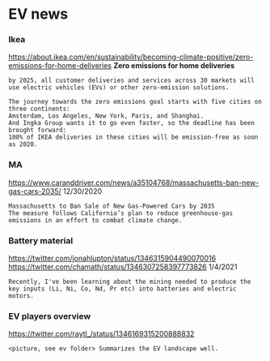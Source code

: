 # EV news


### Ikea
https://about.ikea.com/en/sustainability/becoming-climate-positive/zero-emissions-for-home-deliveries
**Zero emissions for home deliveries**
```
by 2025, all customer deliveries and services across 30 markets will use electric vehicles (EVs) or other zero-emission solutions.

The journey towards the zero emissions goal starts with five cities on three continents:
Amsterdam, Los Angeles, New York, Paris, and Shanghai.
And Ingka Group wants it to go even faster, so the deadline has been brought forward:
100% of IKEA deliveries in these cities will be emission-free as soon as 2020.
```


### MA
https://www.caranddriver.com/news/a35104768/massachusetts-ban-new-gas-cars-2035/
12/30/2020
```
Massachusetts to Ban Sale of New Gas-Powered Cars by 2035
The measure follows California’s plan to reduce greenhouse-gas emissions in an effort to combat climate change.
```


### Battery material
https://twitter.com/jonahlupton/status/1346315904490070016
https://twitter.com/chamath/status/1346307258397773826
1/4/2021
```
Recently, I've been learning about the mining needed to produce the key inputs (Li, Ni, Co, Nd, Pr etc) into batteries and electric motors.
```


### EV players overview
https://twitter.com/raytl_/status/1346169315200888832
```
<picture, see ev folder> Summarizes the EV landscape well.
```
